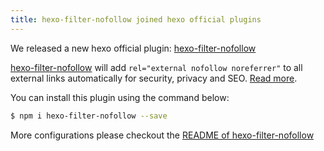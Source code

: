 ```yaml
---
title: hexo-filter-nofollow joined hexo official plugins
---
```


We released a new hexo official plugin: [hexo-filter-nofollow]

[hexo-filter-nofollow] will add `rel="external nofollow noreferrer"` to all external links automatically for security, privacy and SEO. [Read more](https://developer.mozilla.org/en-US/docs/Web/HTML/Link_types).

You can install this plugin using the command below:

``` bash
$ npm i hexo-filter-nofollow --save
```

More configurations please checkout the [README of hexo-filter-nofollow](https://github.com/hexojs/hexo-filter-nofollow/blob/master/README.md)

[hexo-filter-nofollow]: https://github.com/hexojs/hexo-filter-nofollow/
